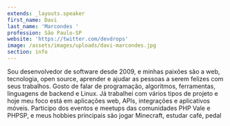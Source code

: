 ```yaml
---
extends: _layouts.speaker
first_name: Davi
last_name: 'Marcondes '
profession: São Paulo-SP
website: 'https://twitter.com/devdrops'
image: /assets/images/uploads/davi-marcondes.jpg
section: info
---
```

Sou desenvolvedor de software desde 2009, e minhas paixões são a web, tecnologia, open source, aprender e ajudar as pessoas a serem felizes com seus trabalhos. Gosto de falar de programação, algoritmos, ferramentas, linguagens de backend e Linux. Já trabalhei com vários tipos de projeto e hoje meu foco está em aplicações web, APIs, integrações e aplicativos móveis. Participo dos eventos e meetups das comunidades PHP Vale e PHPSP, e meus hobbies principais são jogar Minecraft, estudar café, pedal
